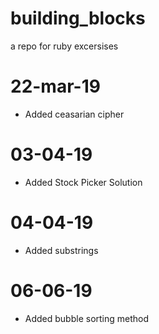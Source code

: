 # building_blocks
a repo for ruby excersises

# 22-mar-19
- Added ceasarian cipher

# 03-04-19
- Added Stock Picker Solution

# 04-04-19
- Added substrings

# 06-06-19
- Added bubble sorting method